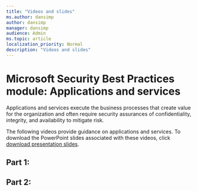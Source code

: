 ```yaml
---
title: "Videos and slides"
ms.author: dansimp
author: dansimp
manager: dansimp
audience: Admin
ms.topic: article
localization_priority: Normal
description: "Videos and slides"
---
```


# Microsoft Security Best Practices module: Applications and services
Applications and services execute the business processes that create value for the organization and often require security assurances of confidentiality, integrity, and availability to mitigate risk.

The following videos provide guidance on applications and services. To download the PowerPoint slides associated with these videos, click [download presentation slides](https://docs.microsoft.com/microsoft-365/downloads/security-compass-presentation.pptx).

## Part 1:

## Part 2:



